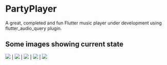 # PartyPlayer

A great, completed and fun Flutter music player under development using flutter_audio_query plugin.

## Some images showing current state

![](https://i.ibb.co/5ntqkrY/home-Artist.gif) |
![](https://i.ibb.co/VM49jcm/playing-Now.gif) | 
![](https://i.ibb.co/dWSRMjZ/pt1.gif) |
![](https://i.ibb.co/Trp3Vb6/pt2.gif) |
![](![](https://i.ibb.co/BwczKzF/homeAll.gif))

